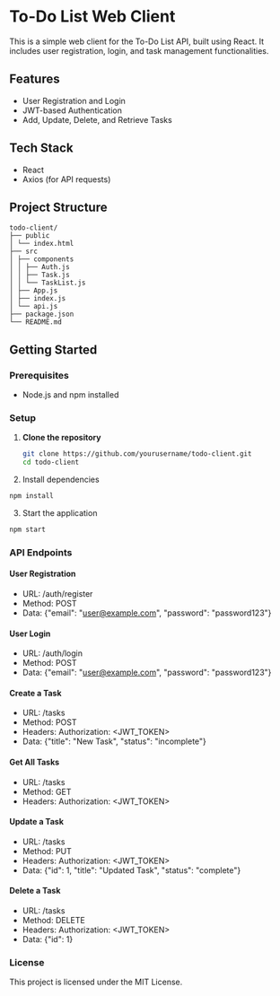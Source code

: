# To-Do List Web Client

This is a simple web client for the To-Do List API, built using React. It includes user registration, login, and task management functionalities.

## Features

- User Registration and Login
- JWT-based Authentication
- Add, Update, Delete, and Retrieve Tasks

## Tech Stack

- React
- Axios (for API requests)

## Project Structure

```
todo-client/
├── public
│ └── index.html
├── src
│ ├── components
│ │ ├── Auth.js
│ │ ├── Task.js
│ │ └── TaskList.js
│ ├── App.js
│ ├── index.js
│ └── api.js
├── package.json
└── README.md
```


## Getting Started

### Prerequisites

- Node.js and npm installed

### Setup

1. **Clone the repository**

   ```sh
   git clone https://github.com/yourusername/todo-client.git
   cd todo-client

2. Install dependencies
```sh
npm install
```

3. Start the application
```sh
npm start
```

### API Endpoints

#### User Registration
- URL: /auth/register
- Method: POST
- Data: {"email": "user@example.com", "password": "password123"}

#### User Login
- URL: /auth/login
- Method: POST
- Data: {"email": "user@example.com", "password": "password123"}

#### Create a Task
- URL: /tasks
- Method: POST
- Headers: Authorization: <JWT_TOKEN>
- Data: {"title": "New Task", "status": "incomplete"}

#### Get All Tasks
- URL: /tasks
- Method: GET
- Headers: Authorization: <JWT_TOKEN>

#### Update a Task
- URL: /tasks
- Method: PUT
- Headers: Authorization: <JWT_TOKEN>
- Data: {"id": 1, "title": "Updated Task", "status": "complete"}

#### Delete a Task
- URL: /tasks
- Method: DELETE
- Headers: Authorization: <JWT_TOKEN>
- Data: {"id": 1}

### License
This project is licensed under the MIT License.